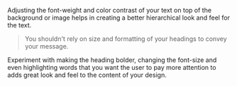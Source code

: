 Adjusting the font-weight and color contrast of your text on top of the background or image helps in creating a better hierarchical look and feel for the text.

> You shouldn't rely on size and formatting of your headings to convey your message.

Experiment with making the heading bolder, changing the font-size and even highlighting words that you want the user to pay more attention to adds great look and feel to the content of your design.